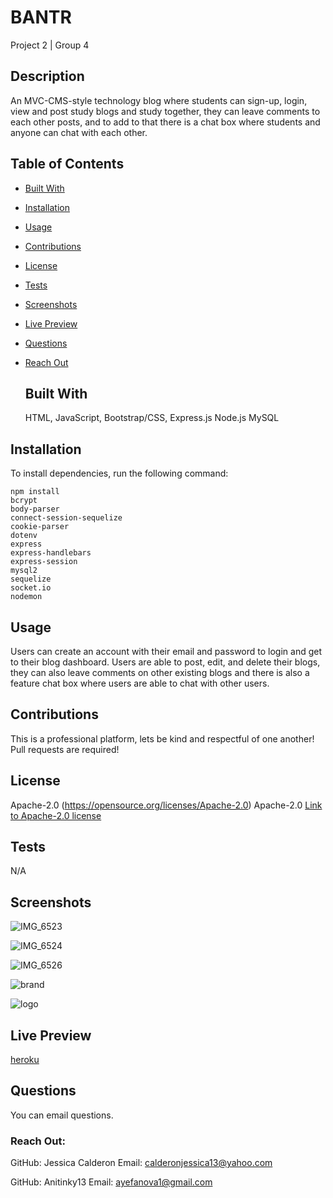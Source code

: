 # BANTR

Project 2 | Group 4

## Description

An MVC-CMS-style technology blog where students can sign-up, login, view and post study blogs and study together, they can leave comments to each other posts, and to add to that there is a chat box where students and anyone can chat with each other.

## Table of Contents

- [Built With](#builtwith)
- [Installation](#installation)
- [Usage](#usage)
- [Contributions](#Contributions)
- [License](#license)
- [Tests](#tests)
- [Screenshots](#screenshots)
- [Live Preview](#livepreview)
- [Questions](#questions)
- [Reach Out](#reachout)

  ## Built With

  HTML,
  JavaScript,
  Bootstrap/CSS,
  Express.js
  Node.js
  MySQL

## Installation

To install dependencies, run the following command:

```
npm install
bcrypt
body-parser
connect-session-sequelize
cookie-parser
dotenv
express
express-handlebars
express-session
mysql2
sequelize
socket.io
nodemon
```

## Usage

Users can create an account with their email and password to login and get to their blog dashboard.
Users are able to post, edit, and delete their blogs, they can also leave comments on other existing blogs and there is also a feature chat box where users are able to chat with other users.

## Contributions

This is a professional platform, lets be kind and respectful of one another!
Pull requests are required!

## License

Apache-2.0
(https://opensource.org/licenses/Apache-2.0)
Apache-2.0
[Link to Apache-2.0 license](https://opensource.org/licenses/Apache-2.0)

## Tests

N/A

## Screenshots

![IMG_6523](https://user-images.githubusercontent.com/104174334/183732395-92cb20ed-042c-4709-b6b0-814b60d85f38.png)

![IMG_6524](https://user-images.githubusercontent.com/104174334/183732533-a83b5285-9e93-4741-85cb-f919c84ce579.jpeg)

![IMG_6526](https://user-images.githubusercontent.com/104174334/183732600-c02d91ae-a91a-4447-9945-c71788c7fb78.jpeg)

![brand](https://user-images.githubusercontent.com/104174334/183732651-bc31f313-52e2-4d3e-994b-65d3b5a0cfa1.png)

![logo](https://user-images.githubusercontent.com/104174334/183732697-b5b2c65a-e0b7-4a30-aebd-8b646edd1dc9.png)

## Live Preview

[heroku](https://bantr-study.herokuapp.com/)

## Questions

You can email questions.

### Reach Out:

GitHub: Jessica Calderon
Email: calderonjessica13@yahoo.com

GitHub: Anitinky13
Email: ayefanova1@gmail.com
